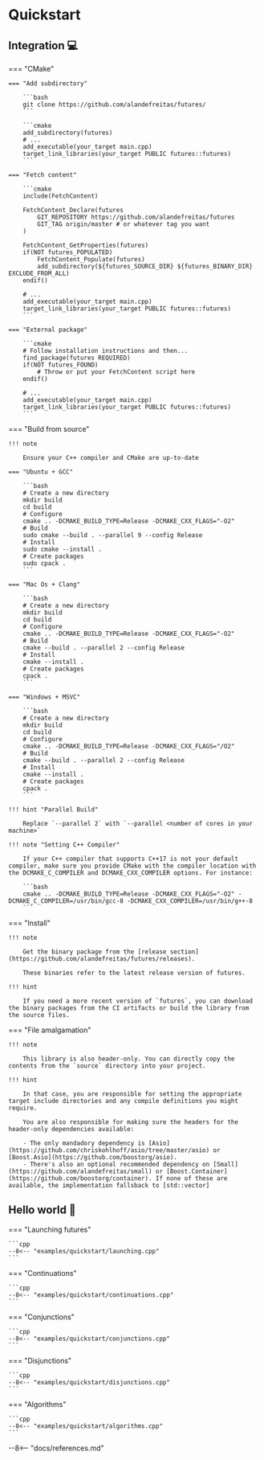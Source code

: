 # Quickstart

## Integration 💻 

=== "CMake"

    === "Add subdirectory"

        ```bash
        git clone https://github.com/alandefreitas/futures/
        ```

        ```cmake
        add_subdirectory(futures)
        # ...
        add_executable(your_target main.cpp)
        target_link_libraries(your_target PUBLIC futures::futures)
        ```

    === "Fetch content"

        ```cmake
        include(FetchContent)
        
        FetchContent_Declare(futures
            GIT_REPOSITORY https://github.com/alandefreitas/futures
            GIT_TAG origin/master # or whatever tag you want
        )

        FetchContent_GetProperties(futures)
        if(NOT futures_POPULATED)
            FetchContent_Populate(futures)
            add_subdirectory(${futures_SOURCE_DIR} ${futures_BINARY_DIR} EXCLUDE_FROM_ALL)
        endif()

        # ...
        add_executable(your_target main.cpp)
        target_link_libraries(your_target PUBLIC futures::futures)
        ```

    === "External package"

        ```cmake
        # Follow installation instructions and then... 
        find_package(futures REQUIRED)
        if(NOT futures_FOUND)
            # Throw or put your FetchContent script here
        endif()

        # ...
        add_executable(your_target main.cpp)
        target_link_libraries(your_target PUBLIC futures::futures)
        ```

=== "Build from source"

    !!! note

        Ensure your C++ compiler and CMake are up-to-date

    === "Ubuntu + GCC"

        ```bash
        # Create a new directory
        mkdir build
        cd build
        # Configure
        cmake .. -DCMAKE_BUILD_TYPE=Release -DCMAKE_CXX_FLAGS="-O2"
        # Build
        sudo cmake --build . --parallel 9 --config Release
        # Install 
        sudo cmake --install .
        # Create packages
        sudo cpack .
        ```

    === "Mac Os + Clang"
    
        ```bash
        # Create a new directory
        mkdir build
        cd build
        # Configure
        cmake .. -DCMAKE_BUILD_TYPE=Release -DCMAKE_CXX_FLAGS="-O2"
        # Build
        cmake --build . --parallel 2 --config Release
        # Install 
        cmake --install .
        # Create packages
        cpack .
        ```
    
    === "Windows + MSVC"
    
        ```bash
        # Create a new directory
        mkdir build
        cd build
        # Configure
        cmake .. -DCMAKE_BUILD_TYPE=Release -DCMAKE_CXX_FLAGS="/O2"
        # Build
        cmake --build . --parallel 2 --config Release
        # Install 
        cmake --install .
        # Create packages
        cpack .
        ```
    
    !!! hint "Parallel Build"
        
        Replace `--parallel 2` with `--parallel <number of cores in your machine>`

    !!! note "Setting C++ Compiler"

        If your C++ compiler that supports C++17 is not your default compiler, make sure you provide CMake with the compiler location with the DCMAKE_C_COMPILER and DCMAKE_CXX_COMPILER options. For instance:
    
        ```bash
        cmake .. -DCMAKE_BUILD_TYPE=Release -DCMAKE_CXX_FLAGS="-O2" -DCMAKE_C_COMPILER=/usr/bin/gcc-8 -DCMAKE_CXX_COMPILER=/usr/bin/g++-8
        ```

=== "Install"

    !!! note

        Get the binary package from the [release section](https://github.com/alandefreitas/futures/releases). 

        These binaries refer to the latest release version of futures.

    !!! hint
        
        If you need a more recent version of `futures`, you can download the binary packages from the CI artifacts or build the library from the source files.

=== "File amalgamation"

    !!! note
    
        This library is also header-only. You can directly copy the contents from the `source` directory into your project.
    
    !!! hint
    
        In that case, you are responsible for setting the appropriate target include directories and any compile definitions you might require.
        
        You are also responsible for making sure the headers for the header-only dependencies available:
        
        - The only mandadory dependency is [Asio](https://github.com/chriskohlhoff/asio/tree/master/asio) or [Boost.Asio](https://github.com/boostorg/asio). 
        - There's also an optional recommended dependency on [Small](https://github.com/alandefreitas/small) or [Boost.Container](https://github.com/boostorg/container). If none of these are available, the implementation fallsback to [std::vector] 



## Hello world 👋

=== "Launching futures"

    ```cpp
    --8<-- "examples/quickstart/launching.cpp"
    ```

=== "Continuations"

    ```cpp
    --8<-- "examples/quickstart/continuations.cpp"
    ```

=== "Conjunctions"

    ```cpp
    --8<-- "examples/quickstart/conjunctions.cpp"
    ```

=== "Disjunctions"

    ```cpp
    --8<-- "examples/quickstart/disjunctions.cpp"
    ```

=== "Algorithms"

    ```cpp
    --8<-- "examples/quickstart/algorithms.cpp"
    ```


--8<-- "docs/references.md"